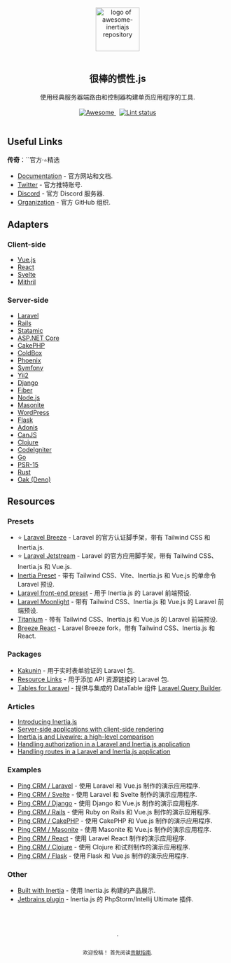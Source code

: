 <div class="github-widget" data-repo="innocenzi/awesome-inertiajs"></div>
<script async src="https://pagead2.googlesyndication.com/pagead/js/adsbygoogle.js"></script><ins class="adsbygoogle" style="display:block" data-ad-client="ca-pub-6890694312814945" data-ad-slot="5473692530" data-ad-format="auto"  data-full-width-responsive="true"></ins><script>(adsbygoogle = window.adsbygoogle || []).push({});</script>
<!--lint disable awesome-heading awesome-git-repo-age awesome-github double-link-->

<p align="center">
  <br />
  <a href="https://inertiajs.com/">
    <img width="100" src="https://raw.githubusercontent.com/innocenzi/awesome-inertiajs/master/./assets/logo.svg?sanitize=true" alt="logo of awesome-inertiajs repository">
  </a>
  <br />
  <br />
</p>

<h2 align="center">很棒的惯性.js</h2>

<p align="center">
  使用经典服务器端路由和控制器构建单页应用程序的工具.
  <br />
  <br />
  <a href="https://github.com/sindresorhus/awesome">
    <img src="https://cdn.rawgit.com/sindresorhus/awesome/d7305f38d29fed78fa85652e3a63e154dd8e8829/media/badge.svg" alt="Awesome">
  </a>
  &nbsp;
  <a href="https://github.com/sindresorhus/awesome-lint">
    <img src="https://raw.githubusercontent.com/innocenzi/awesome-inertiajs/workflows/Lint/badge.svg" alt="Lint status">
  </a>
  <br />
  <br />
</p>



## Useful Links

**传奇**：``官方·`⭐`精选

- [Documentation](http://inertiajs.com) - 官方网站和文档.
- [Twitter](https://twitter.com/inertiajs) - 官方推特账号.
- [Discord](https://discord.gg/gwgxN8Y) - 官方 Discord 服务器.
- [Organization](https://github.com/inertiajs) - 官方 GitHub 组织.

## Adapters

### Client-side

-  [Vue.js](https://github.com/inertiajs/inertia/tree/master/packages/inertia-vue)
-  [React](https://github.com/inertiajs/inertia/tree/master/packages/inertia-react)
-  [Svelte](https://github.com/inertiajs/inertia/tree/master/packages/inertia-svelte)
- [Mithril](https://github.com/tbreuss/inertia-mithril)

### Server-side

-  [Laravel](https://github.com/inertiajs/inertia-laravel)
-  [Rails](https://github.com/inertiajs/inertia-rails)
- [Statamic](https://github.com/hotmeteor/inertia-statamic)
- [ASP.NET Core](https://github.com/Nothing-Works/inertia-aspnetcore)
- [CakePHP](https://github.com/ishanvyas22/cakephp-inertiajs)
- [ColdBox](https://github.com/elpete/cbInertia)
- [Phoenix](https://github.com/devato/inertia_phoenix)
- [Symfony](https://github.com/rompetomp/inertia-bundle)
- [Yii2](https://github.com/tbreuss/yii2-inertia)
- [Django](https://github.com/zodman/inertia-django)
- [Fiber](https://github.com/theArtechnology/fiber-inertia)
- [Node.js](https://github.com/jordankaerim/inertia-node)
- [Masonite](https://github.com/girardinsamuel/masonite-inertia)
- [WordPress](https://github.com/boxybird/wordpress-inertia-plugin)
- [Flask](https://github.com/j0ack/flask-inertia)
- [Adonis](https://github.com/eidellev/inertiajs-adonisjs)
- [CanJS](https://github.com/cherifGsoul/inertia-can)
- [Clojure](https://github.com/prestancedesign/inertia-clojure)
- [CodeIgniter](https://github.com/amiranagram/inertia-codeigniter-4)
- [Go](https://github.com/petaki/inertia-go)
- [PSR-15](https://github.com/cherifGsoul/inertia-psr15)
- [Rust](https://github.com/stuarth/inertia-rs)
- [Oak (Deno)](https://github.com/jcs224/oak_inertia)

## Resources

### Presets

- ⭐ [Laravel Breeze](https://laravel.com/docs/8.x/starter-kits#breeze-and-inertia) - Laravel 的官方认证脚手架，带有 Tailwind CSS 和 Inertia.js.
- ⭐ [Laravel Jetstream](https://jetstream.laravel.com/1.x/stacks/inertia.html) - Laravel 的官方应用脚手架，带有 Tailwind CSS、Inertia.js 和 Vue.js.
- [Inertia Preset](https://github.com/laravel-presets/inertia) - 带有 Tailwind CSS、Vite、Inertia.js 和 Vue.js 的单命令 Laravel 预设.
- [Laravel front-end preset](https://github.com/laravel-frontend-presets/inertiajs) - 用于 Inertia.js 的 Laravel 前端预设.
- [Laravel Moonlight](https://github.com/TitasGailius/laravel-moonlight) - 带有 Tailwind CSS、Inertia.js 和 Vue.js 的 Laravel 前端预设.
- [Titanium](https://github.com/usetitanium/inertia) - 带有 Tailwind CSS、Inertia.js 和 Vue.js 的 Laravel 前端预设.
- [Breeze React](https://github.com/lucky-media/breeze-react) - Laravel Breeze fork，带有 Tailwind CSS、Inertia.js 和 React.

### Packages

- [Kakunin](https://github.com/Juhlinus/kakunin) - 用于实时表单验证的 Laravel 包.
- [Resource Links](https://github.com/spatie/laravel-resource-links) - 用于添加 API 资源链接的 Laravel 包.
- [Tables for Laravel](https://github.com/protonemedia/inertiajs-tables-laravel-query-builder) - 提供与集成的 DataTable 组件 [Laravel Query Builder](https://github.com/spatie/laravel-query-builder).

### Articles

- [Introducing Inertia.js](https://reinink.ca/articles/introducing-inertia-js)
- [Server-side applications with client-side rendering](https://reinink.ca/articles/server-side-apps-with-client-side-rendering)
- [Inertia.js and Livewire: a high-level comparison](https://sebastiandedeyne.com/inertia-js-and-livewire-a-high-level-comparison/)
- [Handling authorization in a Laravel and Inertia.js application](https://sebastiandedeyne.com/handling-authorization-in-a-laravel-and-inertia-application/)
- [Handling routes in a Laravel and Inertia.js application](https://sebastiandedeyne.com/handling-routes-in-a-laravel-inertia-application/)

### Examples

-  [Ping CRM / Laravel](https://github.com/inertiajs/pingcrm/) - 使用 Laravel 和 Vue.js 制作的演示应用程序.
-  [Ping CRM / Svelte](https://github.com/inertiajs/pingcrm-svelte) - 使用 Laravel 和 Svelte 制作的演示应用程序.
- [Ping CRM / Django](https://github.com/zodman/django-inertia-demo) - 使用 Django 和 Vue.js 制作的演示应用程序.
- [Ping CRM / Rails](https://github.com/ledermann/pingcrm) - 使用 Ruby on Rails 和 Vue.js 制作的演示应用程序.
- [Ping CRM / CakePHP](https://github.com/ishanvyas22/cakephp-pingcrm) - 使用 CakePHP 和 Vue.js 制作的演示应用程序.
- [Ping CRM / Masonite](https://github.com/girardinsamuel/pingcrm-masonite) - 使用 Masonite 和 Vue.js 制作的演示应用程序.
- [Ping CRM / React](https://github.com/Landish/pingcrm-react) - 使用 Laravel React 制作的演示应用程序.
- [Ping CRM / Clojure](https://github.com/prestancedesign/pingcrm-clojure) - 使用 Clojure 和试剂制作的演示应用程序.
- [Ping CRM / Flask](https://github.com/j0ack/pingcrm-flask) - 使用 Flask 和 Vue.js 制作的演示应用程序.

### Other

- [Built with Inertia](https://builtwithinertia.com/) - 使用 Inertia.js 构建的产品展示.
- [Jetbrains plugin](https://plugins.jetbrains.com/plugin/17435-inertia-js-support) - Inertia.js 的 PhpStorm/Intellij Ultimate 插件.

<p align="center">
  <br />
  <br />
  <br />
  ·
  <br />
  <br />
  <sub>欢迎投稿！</sub> <sub>首先阅读<a href=".github/CONTRIBUTING.md">贡献指南</a>.</sub>
</p>
